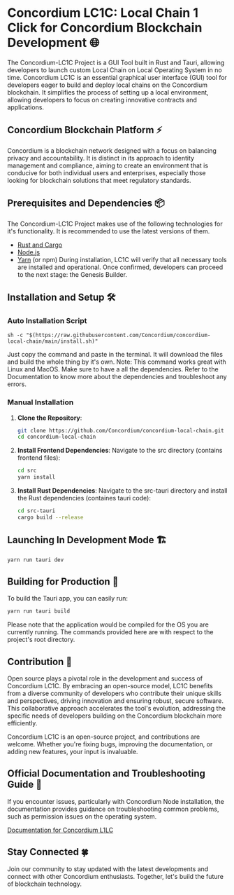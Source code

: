 # Concordium LC1C: Local Chain 1 Click for Concordium Blockchain Development 🌐

The Concordium-LC1C Project is a GUI Tool built in Rust and Tauri, allowing developers to launch custom Local Chain on Local Operating System in no time. Concordium LC1C is an essential graphical user interface (GUI) tool for developers eager to build and deploy local chains on the Concordium blockchain. It simplifies the process of setting up a local environment, allowing developers to focus on creating innovative contracts and applications.

## Concordium Blockchain Platform ⚡️

Concordium is a blockchain network designed with a focus on balancing privacy and accountability. It is distinct in its approach to identity management and compliance, aiming to create an environment that is conducive for both individual users and enterprises, especially those looking for blockchain solutions that meet regulatory standards.

## Prerequisites and Dependencies 📦

The Concordium-LC1C Project makes use of the following technologies for it's functionality. It is recommended to use the latest versions of them.
- [Rust and Cargo](https://rustup.rs/)
- [Node.js](https://nodejs.org/)
- [Yarn](https://yarnpkg.com/) (or npm)
During installation, LC1C will verify that all necessary tools are installed and operational. Once confirmed, developers can proceed to the next stage: the Genesis Builder.

## Installation and Setup 🛠

### Auto Installation Script

```
sh -c "$(https://raw.githubusercontent.com/Concordium/concordium-local-chain/main/install.sh)"
```
Just copy the command and paste in the terminal. It will download the files and build the whole thing by it's own. 
Note: This command works great with Linux and MacOS. Make sure to have a all the dependencies. Refer to the Documentation to know more about the dependencies and troubleshoot any errors.

### Manual Installation
1. **Clone the Repository**:

   ```bash
   git clone https://github.com/Concordium/concordium-local-chain.git
   cd concordium-local-chain
   ```

2. **Install Frontend Dependencies**:
Navigate to the src directory (contains frontend files):
    ```bash
    cd src
    yarn install
    ```

3. **Install Rust Dependencies**: 
Navigate to the src-tauri directory and install the Rust dependencies (containes tauri code):
    ```bash
    cd src-tauri
    cargo build --release
    ```

## Launching In Development Mode 🏗️
```bash
yarn run tauri dev
```

## Building for Production 🚀
To build the Tauri app, you can easily run: 
```bash
yarn run tauri build
```
Please note that the application would be compiled for the OS you are currently running. The commands provided here are with respect to the project's root directory. 

## Contribution 🤝

Open source plays a pivotal role in the development and success of Concordium LC1C. By embracing an open-source model, LC1C benefits from a diverse community of developers who contribute their unique skills and perspectives, driving innovation and ensuring robust, secure software. This collaborative approach accelerates the tool's evolution, addressing the specific needs of developers building on the Concordium blockchain more efficiently.

Concordium LC1C is an open-source project, and contributions are welcome. Whether you're fixing bugs, improving the documentation, or adding new features, your input is invaluable. 

## Official Documentation and Troubleshooting Guide 📖
If you encounter issues, particularly with Concordium Node installation, the documentation provides guidance on troubleshooting common problems, such as permission issues on the operating system.

[Documentation for Concordium L1LC](https://github.com/Concordium/concordium-local-chain/blob/main/DOCUMENTATION.md)

## Stay Connected 🍀
Join our community to stay updated with the latest developments and connect with other Concordium enthusiasts. Together, let's build the future of blockchain technology. 

